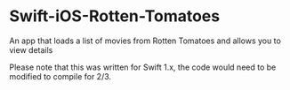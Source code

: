 Swift-iOS-Rotten-Tomatoes
=========================

An app that loads a list of movies from Rotten Tomatoes and allows you to view details

Please note that this was written for Swift 1.x, the code would need to be modified to compile for 2/3.
